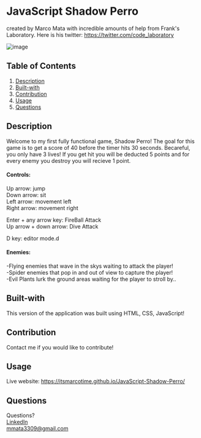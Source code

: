 # JavaScript Shadow Perro
created by Marco Mata with incredible amounts of help from Frank's Laboratory. Here is his twitter: https://twitter.com/code_laboratory

![image](https://github.com/itsmarcotime/2d-Fireball-Game/assets/101440634/704c515b-e209-4af1-932d-235a3a022872)

## Table of Contents
1. [Description](#description)
2. [Built-with](#built-with)
3. [Contribution](#contribution)
4. [Usage](#usage)
5. [Questions](#questions)


## Description
Welcome to my first fully functional game, Shadow Perro! The goal for this game is to get a score of 40 before the
timer hits 30 seconds. Becareful, you only have 3 lives! If you get hit you will be deducted 5 points and for every
enemy you destroy you will recieve 1 point. 

#### Controls:<br>
Up arrow: jump<br>
Down arrow: sit<br>
Left arrow: movement left<br>
Right arrow: movement right<br>

Enter + any arrow key: FireBall Attack<br>
Up arrow + down arrow: Dive Attack<br>

D key: editor mode.d<br>

#### Enemies:<br>
-Flying enemies that wave in the skys waiting to attack the player!<br>
-Spider enemies that pop in and out of view to capture the player!<br>
-Evil Plants lurk the ground areas waiting for the player to stroll by..<br>

## Built-with
This version of the application was built using HTML, CSS, JavaScript!

## Contribution
Contact me if you would like to contribute!

## Usage
Live website: https://itsmarcotime.github.io/JavaScript-Shadow-Perro/

## Questions
Questions? <br /> 
<a href="https://www.linkedin.com/in/marco-mata-8165bb175/">LinkedIn</a><br />
mmata3309@gmail.com

